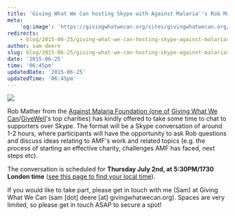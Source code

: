 ```yaml
---
title: 'Giving What We Can hosting Skype with Against Malaria''s Rob Mather'
meta:
    'og:image': 'https://givingwhatwecan.org/sites/givingwhatwecan.org/files/attachments/amf_skype_chat_gwwc.jpg'
redirects:
    - blog/2015-06-25/giving-what-we-can-hosting-skype-against-malarias-rob-mather
author: sam-deere
slug: blog/2015-06-25/giving-what-we-can-hosting-skype-against-malarias-rob-mather
date: '2015-06-25'
time: '06:45pm'
updatedDate: '2015-06-25'
updatedTime: '06:45pm'
---
```

![](https://givingwhatwecan.org/sites/givingwhatwecan.org/files/attachments/amf_skype_chat_gwwc.jpg)

Rob Mather from the [Against Malaria Foundation (one of](http://againstmalaria.org) [Giving What We Can](https://www.givingwhatwecan.org/top-charities/against-malaria-foundation)/[GiveWell](http://www.givewell.org/charities/top-charities)'s top charities) has kindly offered to take some time to chat to supporters over Skype. The format will be a Skype conversation of around 1-2 hours, where participants will have the opportunity to ask Rob questions and discuss ideas relating to AMF's work and related topics (e.g. the process of starting an effective charity, challenges AMF has faced, next steps etc).

The conversation is scheduled for **Thursday July 2nd, at 5:30PM/1730 London time** ([see this page to find your local time](http://www.timeanddate.com/worldclock/fixedtime.html?iso=20150702T1630)).

If you would like to take part, please get in touch with me (Sam) at Giving What We Can (sam [dot] deere [at] givingwhatwecan.org). Spaces are very limited, so please get in touch ASAP to secure a spot!